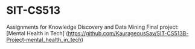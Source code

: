 # SIT-CS513
Assignments for Knowledge Discovery and Data Mining
Final project: [Mental Health in Tech] (https://github.com/KaurageousSav/SIT-CS513B-Project-mental_health_in_tech) 
